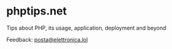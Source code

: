 # phptips.net
Tips about PHP, its usage, application, deployment and beyond

Feedback: posta@elettronica.lol
